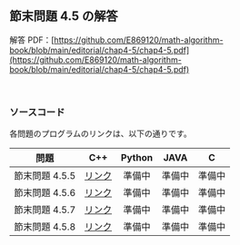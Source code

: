 ## 節末問題 4.5 の解答

解答 PDF：[https://github.com/E869120/math-algorithm-book/blob/main/editorial/chap4-5/chap4-5.pdf](https://github.com/E869120/math-algorithm-book/blob/main/editorial/chap4-5/chap4-5.pdf)

<br />

### ソースコード

各問題のプログラムのリンクは、以下の通りです。

| 問題 | C++ | Python | JAVA | C |
|:---:|:---:|:---:|:---:|:---:|
| 節末問題 4.5.5 | [リンク](https://github.com/E869120/math-algorithm-book/blob/main/editorial/chap4-5/prob4-5-5.cpp) | 準備中 | 準備中 | 準備中 |
| 節末問題 4.5.6 | [リンク](https://github.com/E869120/math-algorithm-book/blob/main/editorial/chap4-5/prob4-5-6.cpp) | 準備中 | 準備中 | 準備中 |
| 節末問題 4.5.7 | [リンク](https://github.com/E869120/math-algorithm-book/blob/main/editorial/chap4-5/prob4-5-7.cpp) | 準備中 | 準備中 | 準備中 |
| 節末問題 4.5.8 | [リンク](https://github.com/E869120/math-algorithm-book/blob/main/editorial/chap4-5/prob4-5-8.cpp) | 準備中 | 準備中 | 準備中 |